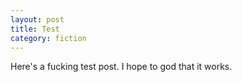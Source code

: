 ```yaml
---
layout: post
title: Test
category: fiction
---
```


Here's a fucking test post. I hope to god that it works.

